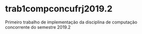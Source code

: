# trab1compconcufrj2019.2
Primeiro trabalho de implementação da disciplina de computação concorrente do semestre 2019.2
